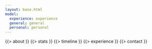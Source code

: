 ```yaml
---
layout: base.html
model: 
  experience: experience
  general: general
  personal: personal
---
```


{{> about }}
{{> stats }}
{{> timeline }}
{{> experience }}
{{> contact }}